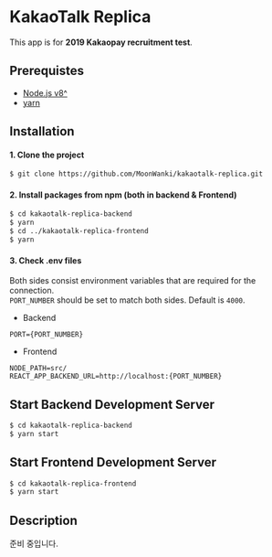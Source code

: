 # KakaoTalk Replica

This app is for **2019 Kakaopay recruitment test**.

## Prerequistes

- [Node.js v8^](https://nodejs.org)
- [yarn](https://yarnpkg.com/en/docs/install)

## Installation

#### 1. Clone the project

```bash
$ git clone https://github.com/MoonWanki/kakaotalk-replica.git
```

#### 2. Install packages from npm (both in backend & Frontend)

```bash
$ cd kakaotalk-replica-backend
$ yarn
$ cd ../kakaotalk-replica-frontend
$ yarn
```

#### 3. Check .env files

Both sides consist environment variables that are required for the connection.  
`PORT_NUMBER` should be set to match both sides. Default is `4000`.

- Backend
```
PORT={PORT_NUMBER}
```
- Frontend
```
NODE_PATH=src/
REACT_APP_BACKEND_URL=http://localhost:{PORT_NUMBER}
```

## Start Backend Development Server

```bash
$ cd kakaotalk-replica-backend
$ yarn start
```

## Start Frontend Development Server


```bash
$ cd kakaotalk-replica-frontend
$ yarn start
```  

## Description

준비 중입니다.  